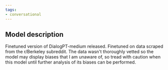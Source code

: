 ```yaml
---
tags:
- conversational
---
```


## Model description

Finetuned version of DialogPT-medium released. Finetuned on data scraped from the r/Berkeley subreddit. The data wasn't thoroughly vetted so the model may display biases that I am unaware of, so tread with caution when this model until further analysis of its biases can be performed.